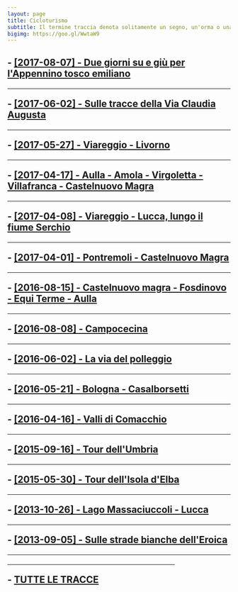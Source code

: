 ```yaml
---
layout: page
title: Cicloturismo
subtitle: Il termine traccia denota solitamente un segno, un'orma o una scia, ma possiede diversi altri significati.
bigimg: https://goo.gl/WwtaW9
---
```

<h2>
- <a href="https://drive.google.com/open?id=13vrIVpfs-UdKaRHAi0Q0iIRaa6k&usp=sharing" target="_blank">[2017-08-07] - Due giorni su e giù per l'Appennino tosco emiliano</a><hr>
- <a href="https://drive.google.com/open?id=1hj3sWT_fr3Ge119nEvXzRD_FIdM&usp=sharing" target="_blank">[2017-06-02] - Sulle tracce della Via Claudia Augusta</a><hr>
- <a href="https://drive.google.com/open?id=1m-C9PGES7bLrPu0gbruAaU6GacA&usp=sharing" target="_blank">[2017-05-27] - Viareggio - Livorno</a><hr>
- <a href="https://drive.google.com/open?id=1xGrzhtjdLYF_zswTsfnfGwlPyow&usp=sharing" target="_blank">[2017-04-17] - Aulla - Amola - Virgoletta - Villafranca - Castelnuovo Magra</a><hr>
- <a href="https://drive.google.com/open?id=1KarbCXSjhfjT-JXdQlYG-2_-XGc&usp=sharing" target="_blank">[2017-04-08] - Viareggio - Lucca, lungo il fiume Serchio</a><hr>
- <a href="https://drive.google.com/open?id=1wOLIDFFEBJZF10umCtSjSrZ1lq8&usp=sharing" target="_blank">[2017-04-01] - Pontremoli - Castelnuovo Magra</a><hr>
- <a href="https://drive.google.com/open?id=1xvuLJJB35LNyThXZ-8sD9m0CpVE&usp=sharing" target="_blank">[2016-08-15] - Castelnuovo magra - Fosdinovo - Equi Terme - Aulla</a><hr>
- <a href="https://drive.google.com/open?id=1oRC8jGOxfGSZ1sPGiUeqbCFEbIQ&usp=sharing" target="_blank">[2016-08-08] - Campocecina</a><hr>
- <a href="https://drive.google.com/open?id=1cdFs43xWW_7_O9ucBDpPOkYXX6A&usp=sharing" target="_blank">[2016-06-02] - La via del polleggio</a><hr>
- <a href="https://drive.google.com/open?id=1Ga2C1ro7J0g-n8TUDnblOP8f0ls&usp=sharing" target="_blank">[2016-05-21] - Bologna - Casalborsetti</a><hr>
- <a href="https://drive.google.com/open?id=11sB4F4Par19TgiNMzytU75Pn5kc&usp=sharing" target="_blank">[2016-04-16] - Valli di Comacchio</a><hr>
- <a href="https://drive.google.com/open?id=1q9x-WGZSyVwA9mUGt2RYapILjes&usp=sharing" target="_blank">[2015-09-16] - Tour dell'Umbria</a><hr>
- <a href="https://drive.google.com/open?id=1Q4jkeLe5KafmOrMhnDVWsbMWh6U&usp=sharing" target="_blank">[2015-05-30] - Tour dell'Isola d'Elba</a><hr>
- <a href="https://drive.google.com/open?id=1WSDh3--R4NSNzPPQ-YOB0YDv6FM&usp=sharing" target="_blank">[2013-10-26] - Lago Massaciuccoli - Lucca</a><hr>
- <a href="https://drive.google.com/open?id=1HEbczwzu4U1_5NzpV0zYkfC15uw&usp=sharing" target="_blank">[2013-09-05] - Sulle strade bianche dell'Eroica</a><hr>

<hr width="75%">
- <a href="http://michelesanges.github.io/tracks.html">TUTTE LE TRACCE</a>
</h2>


